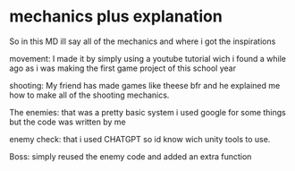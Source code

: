 
# mechanics plus explanation

So in this MD ill say all of the mechanics and where i got the inspirations

movement: I made it by simply using a youtube tutorial wich i found a while ago as i was making the first game project of this school year

shooting: My friend has made games like theese bfr and he explained me how to make all of the shooting mechanics.

The enemies: that was a pretty basic system i used google for some things but the code was written by me

enemy check: that i used CHATGPT so id know wich unity tools to use.

Boss: simply reused the enemy code and added an extra function



